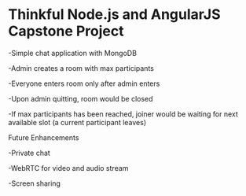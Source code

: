 Thinkful Node.js and AngularJS Capstone Project
================================================
-Simple chat application with MongoDB

-Admin creates a room with max participants

-Everyone enters room only after admin enters

-Upon admin quitting, room would be closed

-If max participants has been reached, joiner would be waiting for next available slot (a current participant leaves)

Future Enhancements

-Private chat

-WebRTC for video and audio stream

-Screen sharing
